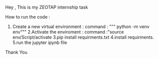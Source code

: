 Hey , This is my ZEOTAP internship task

How to run the code :
1. Create a new virtual environment : command : """ python -m venv env"""
2.Activate the enviroment : command :"source env/Script/activate
3.pip install requirments.txt
4.install requirments.
5.run the jupyter ipynb file

Thank You 